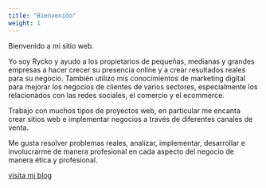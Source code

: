 ```yaml
---
title: "Bienvenido"
weight: 1
---
```


Bienvenido a mi sitio web. 

Yo soy Rycko y ayudo a los propietarios de pequeñas, medianas y grandes empresas a hacer crecer su presencia online y a crear resultados reales para su negocio. También utilizo mis conocimientos de marketing digital para mejorar los negocios de clientes de varios sectores, especialmente los relacionados con las redes sociales, el comercio y el ecommerce.

Trabajo con muchos tipos de proyectos web, en particular me encanta crear sitios web e implementar negocios a través de diferentes canales de venta.

Me gusta resolver problemas reales, analizar, implementar, desarrollar e involucrarme de manera profesional en cada aspecto del negocio de manera ética y profesional.

[visita mi blog](../blog)
